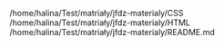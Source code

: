 /home/halina/Test/matriały/jfdz-materialy/CSS
/home/halina/Test/matriały/jfdz-materialy/HTML
/home/halina/Test/matriały/jfdz-materialy/README.md
